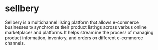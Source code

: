 # sellbery
Sellbery is a multichannel listing platform that allows e-commerce businesses to synchronize their product listings across various online marketplaces and platforms. It helps streamline the process of managing product information, inventory, and orders on different e-commerce channels.
